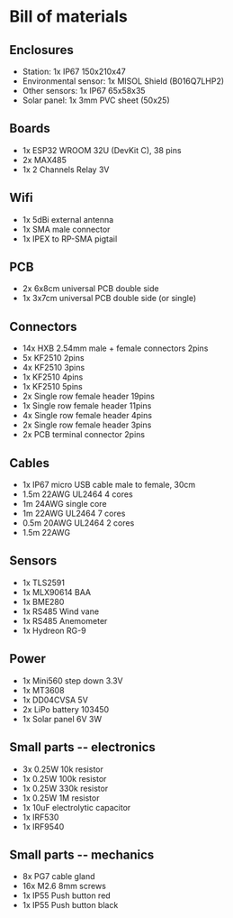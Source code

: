 # Bill of materials

## Enclosures

- Station: 1x IP67 150x210x47
- Environmental sensor: 1x MISOL Shield (B016Q7LHP2)
- Other sensors: 1x IP67 65x58x35
- Solar panel: 1x 3mm PVC sheet (50x25)

## Boards

- 1x ESP32 WROOM 32U (DevKit C), 38 pins
- 2x MAX485
- 1x 2 Channels Relay 3V

## Wifi

- 1x 5dBi external antenna
- 1x SMA male connector
- 1x IPEX to RP-SMA pigtail

## PCB

- 2x 6x8cm universal PCB double side
- 1x 3x7cm universal PCB double side (or single)

## Connectors

- 14x HXB 2.54mm male + female connectors 2pins
- 5x KF2510 2pins
- 4x KF2510 3pins
- 1x KF2510 4pins
- 1x KF2510 5pins
- 2x Single row female header 19pins
- 1x Single row female header 11pins
- 4x Single row female header 4pins
- 2x Single row female header 3pins
- 2x PCB terminal connector 2pins

## Cables

- 1x IP67 micro USB cable male to female, 30cm
- 1.5m 22AWG UL2464 4 cores
- 1m 24AWG single core
- 1m 22AWG UL2464 7 cores
- 0.5m 20AWG UL2464 2 cores
- 1.5m 22AWG

## Sensors

- 1x TLS2591
- 1x MLX90614 BAA
- 1x BME280
- 1x RS485 Wind vane
- 1x RS485 Anemometer
- 1x Hydreon RG-9

## Power

- 1x Mini560 step down 3.3V
- 1x MT3608
- 1x DD04CVSA 5V
- 2x LiPo battery 103450
- 1x Solar panel 6V 3W

## Small parts -- electronics

- 3x 0.25W 10k resistor
- 1x 0.25W 100k resistor
- 1x 0.25W 330k resistor
- 1x 0.25W 1M resistor
- 1x 10uF electrolytic capacitor
- 1x IRF530
- 1x IRF9540

## Small parts -- mechanics

- 8x PG7 cable gland
- 16x M2.6 8mm screws
- 1x IP55 Push button red
- 1x IP55 Push button black
